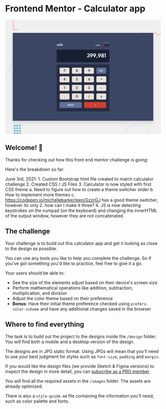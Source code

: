 # Frontend Mentor - Calculator app

![Design preview for the Calculator app coding challenge](./design/desktop-preview.jpg)

## Welcome! 👋

Thanks for checking out how this front end mentor challenge is going:

Here's the breakdown so far:

June 3rd, 2021:
    1. Custom Bootstrap html file created to match calculator challenge
    2. Created CSS / JS Files
    3. Calculator is now styled with first CSS theme
      a. Need to figure out how to create a theme switcher slider
      b. How to implement more themes
      c. https://codepen.io/michellebarker/pen/GzzrGJ has a good theme switcher, however its only 2. how can I make it three?
    4. JS is now detecting keystrokes on the numpad (on the keyboard) and changing the innerHTML of the output window, however they are not concatenated.


## The challenge

Your challenge is to build out this calculator app and get it looking as close to the design as possible.

You can use any tools you like to help you complete the challenge. So if you've got something you'd like to practice, feel free to give it a go.

Your users should be able to:

- See the size of the elements adjust based on their device's screen size
- Perform mathematical operations like addition, subtraction, multiplication, and division
- Adjust the color theme based on their preference
- **Bonus**: Have their initial theme preference checked using `prefers-color-scheme` and have any additional changes saved in the browser

## Where to find everything

The task is to build out the project to the designs inside the `/design` folder. You will find both a mobile and a desktop version of the design.

The designs are in JPG static format. Using JPGs will mean that you'll need to use your best judgment for styles such as `font-size`, `padding` and `margin`.

If you would like the design files (we provide Sketch & Figma versions) to inspect the design in more detail, you can [subscribe as a PRO member](https://www.frontendmentor.io/pro).

You will find all the required assets in the `/images` folder. The assets are already optimized.

There is also a `style-guide.md` file containing the information you'll need, such as color palette and fonts.
